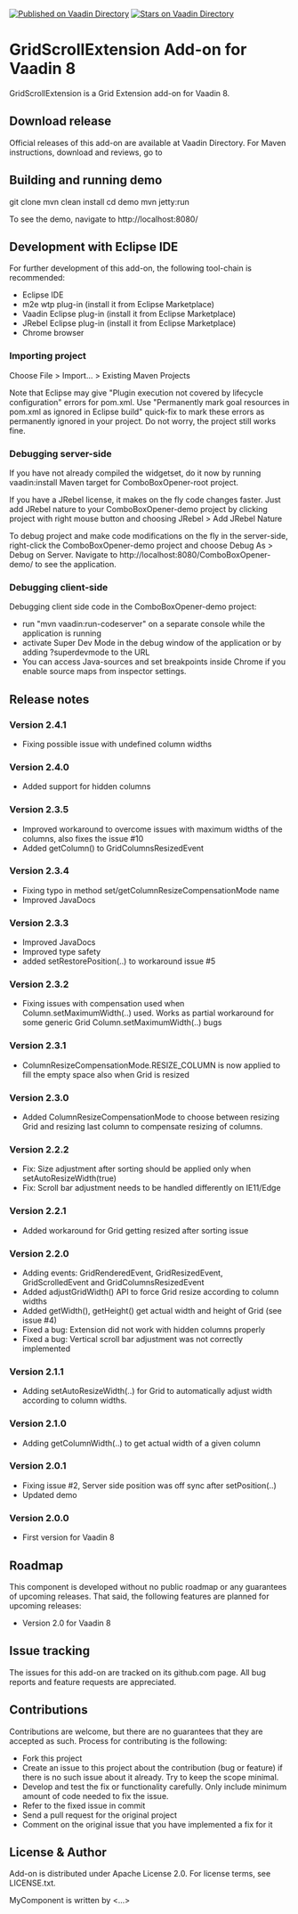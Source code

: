 [![Published on Vaadin  Directory](https://img.shields.io/badge/Vaadin%20Directory-published-00b4f0.svg)](https://vaadin.com/directory/component/gridscrollextension-add-on)
[![Stars on Vaadin Directory](https://img.shields.io/vaadin-directory/star/gridscrollextension-add-on.svg)](https://vaadin.com/directory/component/gridscrollextension-add-on)


# GridScrollExtension Add-on for Vaadin 8

GridScrollExtension is a Grid Extension add-on for Vaadin 8.

## Download release

Official releases of this add-on are available at Vaadin Directory. For Maven instructions, download and reviews, go to 

## Building and running demo

git clone <url of the MyComponent repository>
mvn clean install
cd demo
mvn jetty:run

To see the demo, navigate to http://localhost:8080/

## Development with Eclipse IDE

For further development of this add-on, the following tool-chain is recommended:
- Eclipse IDE
- m2e wtp plug-in (install it from Eclipse Marketplace)
- Vaadin Eclipse plug-in (install it from Eclipse Marketplace)
- JRebel Eclipse plug-in (install it from Eclipse Marketplace)
- Chrome browser

### Importing project

Choose File > Import... > Existing Maven Projects

Note that Eclipse may give "Plugin execution not covered by lifecycle configuration" errors for pom.xml. Use "Permanently mark goal resources in pom.xml as ignored in Eclipse build" quick-fix to mark these errors as permanently ignored in your project. Do not worry, the project still works fine. 

### Debugging server-side

If you have not already compiled the widgetset, do it now by running vaadin:install Maven target for ComboBoxOpener-root project.

If you have a JRebel license, it makes on the fly code changes faster. Just add JRebel nature to your ComboBoxOpener-demo project by clicking project with right mouse button and choosing JRebel > Add JRebel Nature

To debug project and make code modifications on the fly in the server-side, right-click the ComboBoxOpener-demo project and choose Debug As > Debug on Server. Navigate to http://localhost:8080/ComboBoxOpener-demo/ to see the application.

### Debugging client-side

Debugging client side code in the ComboBoxOpener-demo project:
  - run "mvn vaadin:run-codeserver" on a separate console while the application is running
  - activate Super Dev Mode in the debug window of the application or by adding ?superdevmode to the URL
  - You can access Java-sources and set breakpoints inside Chrome if you enable source maps from inspector settings.
 
## Release notes

### Version 2.4.1
- Fixing possible issue with undefined column widths

### Version 2.4.0
- Added support for hidden columns

### Version 2.3.5
- Improved workaround to overcome issues with maximum widths of the columns, also fixes the issue #10 
- Added getColumn() to GridColumnsResizedEvent
 
### Version 2.3.4
- Fixing typo in method set/getColumnResizeCompensationMode name
- Improved JavaDocs

### Version 2.3.3
- Improved JavaDocs
- Improved type safety
- added setRestorePosition(..) to workaround issue #5

### Version 2.3.2
- Fixing issues with compensation used when Column.setMaximumWidth(..) used. Works as partial workaround for some generic Grid Column.setMaximumWidth(..) bugs

### Version 2.3.1
- ColumnResizeCompensationMode.RESIZE_COLUMN is now applied to fill the empty space also when Grid is resized

### Version 2.3.0
- Added ColumnResizeCompensationMode to choose between resizing Grid and resizing last column to compensate resizing of columns. 

### Version 2.2.2
- Fix: Size adjustment after sorting should be applied only when setAutoResizeWidth(true) 
- Fix: Scroll bar adjustment needs to be handled differently on IE11/Edge 

### Version 2.2.1
- Added workaround for Grid getting resized after sorting issue

### Version 2.2.0
- Adding events: GridRenderedEvent, GridResizedEvent, GridScrolledEvent and GridColumnsResizedEvent
- Added adjustGridWidth() API to force Grid resize according to column widths
- Added getWidth(), getHeight() get actual width and height of Grid (see issue #4)
- Fixed a bug: Extension did not work with hidden columns properly
- Fixed a bug: Vertical scroll bar adjustment was not correctly implemented 

### Version 2.1.1
- Adding setAutoResizeWidth(..) for Grid to automatically adjust width according to column widths.

### Version 2.1.0
- Adding getColumnWidth(..) to get actual width of a given column

### Version 2.0.1
- Fixing issue #2, Server side position was off sync after setPosition(..)
- Updated demo

### Version 2.0.0
- First version for Vaadin 8

## Roadmap

This component is developed without no public roadmap or any guarantees of upcoming releases. That said, the following features are planned for upcoming releases:
- Version 2.0 for Vaadin 8


## Issue tracking

The issues for this add-on are tracked on its github.com page. All bug reports and feature requests are appreciated. 

## Contributions

Contributions are welcome, but there are no guarantees that they are accepted as such. Process for contributing is the following:
- Fork this project
- Create an issue to this project about the contribution (bug or feature) if there is no such issue about it already. Try to keep the scope minimal.
- Develop and test the fix or functionality carefully. Only include minimum amount of code needed to fix the issue.
- Refer to the fixed issue in commit
- Send a pull request for the original project
- Comment on the original issue that you have implemented a fix for it

## License & Author

Add-on is distributed under Apache License 2.0. For license terms, see LICENSE.txt.

MyComponent is written by <...>

